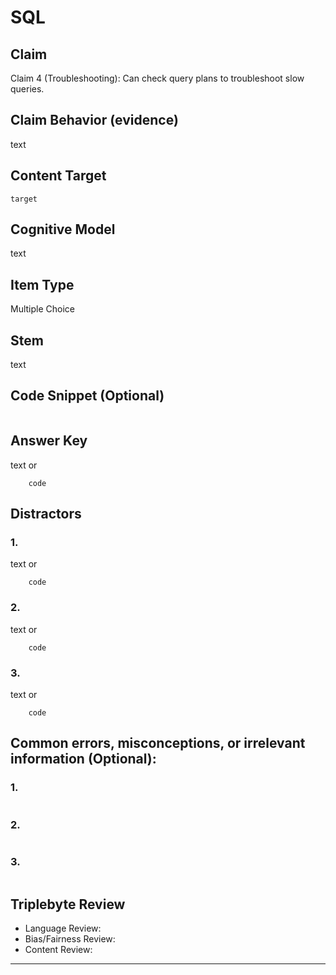 # SQL

## Claim

Claim 4 (Troubleshooting): Can check query plans to troubleshoot slow queries.

## Claim Behavior (evidence)

text

## Content Target

`target`

## Cognitive Model

text

## Item Type

Multiple Choice

## Stem

text

## Code Snippet (Optional)

```

```

## Answer Key

text or

```
    code
```

## Distractors

### 1.

text or

```
    code
```

### 2.

text or

```
    code
```

### 3.

text or

```
    code
```

## Common errors, misconceptions, or irrelevant information (Optional):

### 1.

```

```

### 2.

```

```

### 3.

```

```

## Triplebyte Review

- Language Review:
- Bias/Fairness Review:
- Content Review:

---
